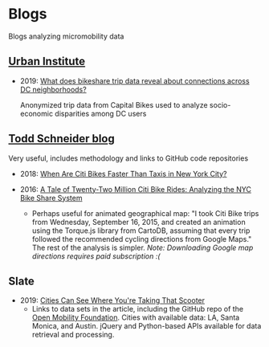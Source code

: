 # Blogs

Blogs analyzing micromobility data

## [Urban Institute](https://www.urban.org)

+ 2019: [What does bikeshare trip data reveal about connections across DC neighborhoods?](https://www.urban.org/urban-wire/what-does-bikeshare-trip-data-reveal-about-connections-across-dc-neighborhoods)<p>Anonymized trip data from Capital Bikes used to analyze socio-economic disparities among DC users</p>

## [Todd Schneider blog](https://toddwschneider.com/)
Very useful, includes methodology and links to GitHub code repositories

+ 2018: [When Are Citi Bikes Faster Than Taxis in New York City?](https://toddwschneider.com/posts/taxi-vs-citi-bike-nyc/)

+ 2016: [A Tale of Twenty-Two Million Citi Bike Rides: Analyzing the NYC Bike Share System](https://toddwschneider.com/posts/a-tale-of-twenty-two-million-citi-bikes-analyzing-the-nyc-bike-share-system/)  
  + Perhaps useful for animated geographical map: "I took Citi Bike trips from Wednesday, September 16, 2015, and created an animation using the Torque.js library from CartoDB, assuming that every trip followed the recommended cycling directions from Google Maps." The rest of the analysis is simpler. _Note: Downloading Google map directions requires paid subscription :(_

## Slate  

+ 2019: [Cities Can See Where You're Taking That Scooter](https://slate.com/business/2019/04/scooter-data-cities-mds-uber-lyft-los-angeles.html)  
  + Links to data sets in the article, including the GitHub repo of the [Open Mobility Foundation](https://github.com/openmobilityfoundation/mobility-data-specification). Cities with available data: LA, Santa Monica, and Austin. jQuery and Python-based APIs available for data retrieval and processing.


